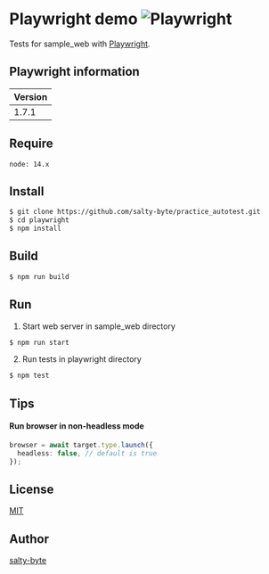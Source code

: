 # Playwright demo ![Playwright](https://github.com/salty-byte/practice_autotest/workflows/playwright/badge.svg)

Tests for sample_web with [Playwright](https://github.com/microsoft/playwright).

## Playwright information

| Version |
| :------ |
| 1.7.1   |

## Require

```
node: 14.x
```

## Install

```sh
$ git clone https://github.com/salty-byte/practice_autotest.git
$ cd playwright
$ npm install
```

## Build

```sh
$ npm run build
```

## Run

1. Start web server in sample_web directory

```sh
$ npm run start
```

2. Run tests in playwright directory

```sh
$ npm test
```

## Tips

#### Run browser in non-headless mode

```typescript
browser = await target.type.launch({
  headless: false, // default is true
});
```

## License

[MIT](https://github.com/salty-byte/practice_autotest/blob/master/LICENSE)

## Author

[salty-byte](https://github.com/salty-byte/)

